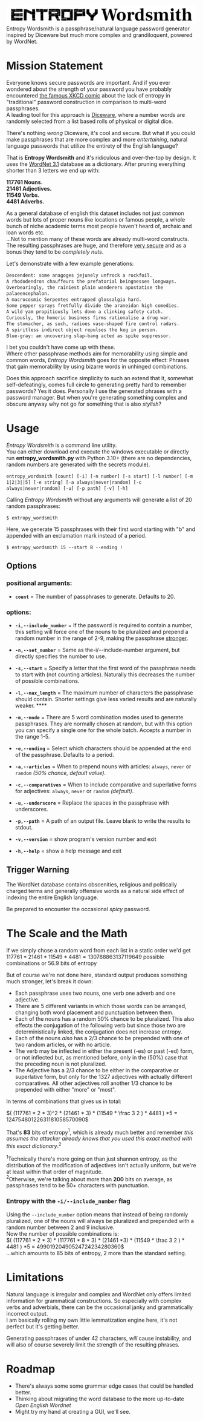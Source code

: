 ![alt](./assets/logo_full_white.png)
Entropy Wordsmith is a passphrase/natural language password generator inspired by Diceware but much more complex and grandiloquent, powered by WordNet.

# Mission Statement
Everyone knows secure passwords are important. And if you ever wondered about the strength of your password you have probably encountered [the famous XKCD comic](https://imgs.xkcd.com/comics/password_strength_2x.png) about the lack of entropy in "traditional" password construction in comparison to multi-word passphrases.  
A leading tool for this approach is [Diceware](https://diceware.dmuth.org), where a number words are randomly selected from a list based rolls of physical or digital dice.

There's nothing *wrong* Diceware, it's cool and secure. But what if you could make passphrases that are more complex and more *entertaining*, natural language passwords that utilize the entirety of the English language?

That is **Entropy Wordsmith** and it's ridiculous and over-the-top by design. It uses the [WordNet 3.1](https://wordnet.princeton.edu) database as a dictionary. After pruning everything shorter than 3 letters we end up with:

**117761 Nouns.  
21461 Adjectives.  
11549 Verbs.  
4481 Adverbs.**

As a general database of english this dataset includes not just common words but lots of proper nouns like locations or famous people, a whole bunch of niche academic terms most people haven't heard of, archaic and loan words etc.  
...Not to mention many of these words are already multi-word constructs. The resulting passphrases are huge, and therefore [very secure](#the-scale-and-the-math) and as a bonus they tend to be *completely nuts*.

Let's demonstrate with a few example generations:

```
Descendent: some anagoges jejunely unfrock a rockfoil.
A rhododendron chauffeurs the prefatorial beingnesses longways.
Overbearingly, the rainiest plain wanderers apostatise the palaeencephalon.
A macrocosmic Serpentes entrapped glossalgia hard.
Some pepper sprays fretfully divide the araneidan high comedies.
A wild yam propitiously lets down a clinking safety catch.
Curiously, the homeric business firms rationalise a drug war.
The stomacher, as such, radioes vase-shaped fire control radars.
A spiritless indirect object repulses the keg in person.
Blue-gray: an uncovering slap-bang acted as spike suppressor.
```
I bet you couldn't have come up with these.  
Where other passphrase methods aim for memorability using simple and common words, *Entropy Wordsmith* goes for the opposite effect: Phrases that gain memorability by using bizarre words in unhinged combinations.

Does this approach sacrifice simplicity to such an extend that it, somewhat self-defeatingly, comes full circle to generating pretty hard to remember passwords? Yes it does. Personally I use the generated phrases with a password manager. But when you're generating something complex and obscure anyway why not go for something that is also *stylish*?
# Usage
*Entropy Wordsmith* is a command line utility.  
You can either download end execute the windows executable or directly run **entropy_wordsmith.py** with Python 3.10+ (there are no dependencies, random numbers are generated with the secrets module).


```
entropy_wordsmith [count] [-i] [-n number] [-s start] [-l number] [-m 1|2|3||5] [-e string] [-a always|never|random] [-c always|never|random] [-u] [-p path] [-v] [-h]
```
Calling *Entropy Wordsmith* without any arguments will generate a list of 20 random passphrases:
```
$ entropy_wordsmith
```
Here, we generate 15 passphrases with their first word starting with "b" and appended with an exclamation mark instead of a period.
```
$ entropy_wordsmith 15 --start B --ending !
```
## Options

### positional arguments:
* **`count`** = The number of passphrases to generate. Defaults to 20.

### options:
* **`-i,--include_number`** = If the password is required to contain a number, this setting will force one of the nouns to be pluralized and prepend a random number in the range of 2-9, making the passphrase [stronger](#entropy-with-the--i--include_number-flag). 

* **`-n,--set_number`** = Same as the-i/--include-number argument, but directly specifies the number to use.
* **`-s,--start`** = Specify a letter that the first word of the passphrase needs to start with (not counting articles). Naturally this decreases the number of possible combinations.
* **`-l,--max_length`** = The maximum number of characters the passphrase should contain. Shorter settings give less varied results and are naturally weaker. ****
* **`-m,--mode`** = There are 5 word combination modes used to generate passphrases. They are normally chosen at random, but with this option you can specify a single one for the whole batch. Accepts a number in the range 1-5.
* **`-e,--ending`** = Select which characters should be appended at the end of the passphrase. Defaults to a period.
* **`-a,--articles`** = When to prepend nouns with articles: `always`, `never` or `random` *(50% chance, default value)*.
* **`-c,--comparatives`** = When to include comparative and superlative forms for adjectives: `always`, `never` or `random` *(default)*.
* **`-u,--underscore`** = Replace the spaces in the passphrase with underscores.
* **`-p,--path`** = A path of an output file. Leave blank to write the results to stdout.
* **`-v,--version`** = show program's version number and exit
* **`-h,--help`** = show a help message and exit



## Trigger Warning
The WordNet database contains obscenities, religious and politically charged terms and generally offensive words as a natural side effect of indexing the entire English language.  

Be prepared to encounter the occasional *spicy* password.

# The Scale and the Math
If we simply chose a random word from each list in a static order we'd get $117761 * 21461 * 11549 * 4481 = 130788863137119649$ possible combinations or 56.9 bits of entropy

But of course we're not done here, standard output produces something much stronger, let's break it down:

- Each passphrase uses two nouns, one verb one adverb and one adjective.
- There are 5 different variants in which those words can be arranged, changing both word placement and punctuation between them.
- Each of the nouns has a random 50% chance to be pluralized. This also effects the conjugation of the following verb but since those two are deterministically linked, the conjugation does not increase entropy.
- Each of the nouns *also* has a 2/3 chance to be prepended with one of two random articles, or with no article.
- The verb may be inflected in either the present (-es) or past (-ed) form, or not inflected but, as mentioned before, only in the (50%) case that the preceding noun is not pluralized.
- The Adjective has a 2/3 chance to be either in the comparative or superlative form, but only for the 1327 adjectives with actually different comparatives. All other adjectives roll another 1/3 chance to be prepended with either "more" or "most".

In terms of combinations that gives us in total:

$( (117761 * 2 * 3)^2 * (21461 * 3) * (11549 * \frac 3 2 ) * 4481 ) *5 = 12475480122631181058570090$  

That's **83** bits of entropy$^1$, which is already much better and remember *this assumes the attacker already knows that you used this exact method with this exact dictionary*.$^2$

$^1$Technically there's more going on than just shannon entropy, as the distribution of the modification of adjectives isn't actually uniform, but we're at least within that order of magnitude.  
$^2$Otherwise, we're talking about more than **200** bits on average, as passphrases tend to be 50+ characters with punctuation.

### Entropy with the `-i/--include_number` flag
Using the `--include_number` option means that instead of being randomly pluralized, one of the nouns will always be pluralized and prepended with a random number between 2 and 9 inclusive.  
Now the number of possible combinations is:  
$( (117761 * 2 * 3) * (117761 * 8 * 3) * (21461 *3) * (11549 * \frac 3 2 ) * 4481 ) *5 = 49901920490524724234280360$  
...which amounts to 85 bits of entropy, 2 more than the standard setting.


# Limitations
Natural language is irregular and complex and WordNet only offers limited information for grammatical constructions. So especially with complex verbs and adverbials, there can be the occasional janky and grammatically incorrect output.  
I am basically rolling my own little lemmatization engine here, it's not perfect but it's getting better.

Generating passphrases of under 42 characters, *will* cause instability, and will also of course severely limit the strength of the resulting phrases.

# Roadmap
- There's always some some grammar edge cases that could be handled better.
- Thinking about migrating the word database to the more up-to-date *Open English Wordnet*
- Might try my hand at creating a GUI, we'll see.